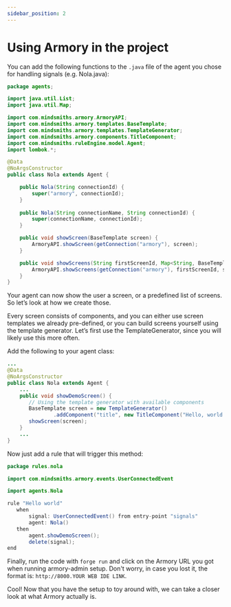 ```yaml
---
sidebar_position: 2
---
```


# Using Armory in the project

You can add the following functions to the `.java` file of the agent you chose for handling signals (e.g. Nola.java):

```java title="rule_engine/src/main/java/agents/Nola.java"
package agents;

import java.util.List;
import java.util.Map;

import com.mindsmiths.armory.ArmoryAPI;
import com.mindsmiths.armory.templates.BaseTemplate;
import com.mindsmiths.armory.templates.TemplateGenerator;
import com.mindsmiths.armory.components.TitleComponent;
import com.mindsmiths.ruleEngine.model.Agent;
import lombok.*;

@Data
@NoArgsConstructor
public class Nola extends Agent {

    public Nola(String connectionId) {
        super("armory", connectionId);
    }
    
    public Nola(String connectionName, String connectionId) {
        super(connectionName, connectionId);
    }

    public void showScreen(BaseTemplate screen) {
        ArmoryAPI.showScreen(getConnection("armory"), screen);
    }

    public void showScreens(String firstScreenId, Map<String, BaseTemplate> screens) {
        ArmoryAPI.showScreens(getConnection("armory"), firstScreenId, screens);
    }
}
```

Your agent can now show the user a screen, or a predefined list of screens. So let’s look at how we create those.

Every screen consists of components, and you can either use screen templates we already pre-defined, or you can build screens yourself using the template generator. Let’s first use the TemplateGenerator, since you will likely use this more often.

Add the following to your agent class:
```java title="rule_engine/src/main/java/agents/Nola.java"
...
@Data
@NoArgsConstructor
public class Nola extends Agent {
    ...
    public void showDemoScreen() {
       // Using the template generator with available components
       BaseTemplate screen = new TemplateGenerator()
               .addComponent("title", new TitleComponent("Hello, world!"));
       showScreen(screen);
    }
    ...
}
```

Now just add a rule that will trigger this method:

``` java title="rule_engine/src/main/resources/rules/nola/Nola.drl"
package rules.nola

import com.mindsmiths.armory.events.UserConnectedEvent

import agents.Nola

rule "Hello world"
   when
       signal: UserConnectedEvent() from entry-point "signals"
       agent: Nola()
   then
       agent.showDemoScreen();
       delete(signal);
end
```

Finally, run the code with ```forge run``` and click on the Armory URL you got when running armory-admin setup.
Don't worry, in case you lost it, the format is: ```http://8000.YOUR WEB IDE LINK```. 

Cool! Now that you have the setup to toy around with, we can take a closer look at what Armory actually is.

